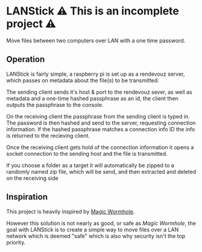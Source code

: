 # LANStick :warning: This is an incomplete project :warning:
Move files between two computers over LAN with a one time password.

## Operation
LANStick is fairly simple, a raspberry pi is set up as a rendevouz server,
which passes on metadata about the file(s) to be transmitted.

The sending client sends it's host & port to the rendevouz sever, as well as
metadata and a one-time hashed passphrase as an id, the client then outputs
the passphrase to the console.

On the receiving client the passphrase from the sending client is typed in.
The password is then hashed and send to the server, requesting connection information.
If the hashed passphrase matches a connection info ID the info is returned to the recieving client.

Once the receiving client gets hold of the connection information it opens a
socket connection to the sending host and the file is transmitted.

If you choose a folder as a target it will automatically be zipped to a randomly
named zip file, which will be send, and then extracted and deleted on the receiving side

## Inspiration
This project is heavily inspired by [Magic Wormhole](https://github.com/warner/magic-wormhole).

However this solution is not nearly as good, or safe as *Magic Wormhole*, the goal
with LANStick is to create a simple way to move files over a LAN network which is deemed "safe"
which is also why security isn't the top priority.
